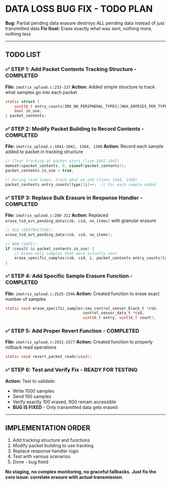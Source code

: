 # DATA LOSS BUG FIX - TODO PLAN

**Bug:** Partial pending data erasure destroys ALL pending data instead of just transmitted data
**Fix Goal:** Erase exactly what was sent, nothing more, nothing less

---

## TODO LIST

### ✅ **STEP 1: Add Packet Contents Tracking Structure** - COMPLETED
**File:** `imatrix_upload.c:233-237`
**Action:** Added simple structure to track what samples go into each packet
```c
static struct {
    uint16_t entry_counts[IMX_NO_PERIPHERAL_TYPES][MAX_ENTRIES_PER_TYPE];
    bool in_use;
} packet_contents;
```

### ✅ **STEP 2: Modify Packet Building to Record Contents** - COMPLETED
**File:** `imatrix_upload.c:1041-1042, 1364, 1380`
**Action:** Record each sample added to packet in tracking structure
```c
// Clear tracking at packet start (line 1041-1042)
memset(&packet_contents, 0, sizeof(packet_contents));
packet_contents.in_use = true;

// During read loops, track what we add (lines 1364, 1380)
packet_contents.entry_counts[type][i]++;  // For each sample added
```

### ✅ **STEP 3: Replace Bulk Erasure in Response Handler** - COMPLETED
**File:** `imatrix_upload.c:288-312`
**Action:** Replaced `erase_tsd_evt_pending_data(csb, csd, no_items)` with granular erasure
```c
// OLD (DESTRUCTIVE):
erase_tsd_evt_pending_data(csb, csd, no_items);

// NEW (SAFE):
if (result && packet_contents.in_use) {
    // Erase only samples that were actually sent
    erase_specific_samples(csb, csd, i, packet_contents.entry_counts[type][i]);
}
```

### ✅ **STEP 4: Add Specific Sample Erasure Function** - COMPLETED
**File:** `imatrix_upload.c:2525-2546`
**Action:** Created function to erase exact number of samples
```c
static void erase_specific_samples(imx_control_sensor_block_t *csb,
                                  control_sensor_data_t *csd,
                                  uint16_t entry, uint16_t count);
```

### ✅ **STEP 5: Add Proper Revert Function** - COMPLETED
**File:** `imatrix_upload.c:2551-2577`
**Action:** Created function to properly rollback read operations
```c
static void revert_packet_reads(void);
```

### ✅ **STEP 6: Test and Verify Fix** - READY FOR TESTING
**Action:** Test to validate:
- Write 1000 samples
- Send 100 samples
- Verify exactly 100 erased, 900 remain accessible
- **BUG IS FIXED** - Only transmitted data gets erased

---

## IMPLEMENTATION ORDER

1. Add tracking structure and functions
2. Modify packet building to use tracking
3. Replace response handler logic
4. Test with various scenarios
5. Done - bug fixed

**No staging, no complex monitoring, no graceful fallbacks.**
**Just fix the core issue: correlate erasure with actual transmission.**